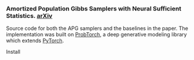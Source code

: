 ### Amortized Population Gibbs Samplers with Neural Sufficient Statistics. [arXiv](https://arxiv.org/abs/1911.01382)

Source code for both the APG samplers and the baselines in the paper. The implementation was built on [ProbTorch](https://github.com/probtorch/probtorch), a deep generative modeling library which extends [PyTorch](https://pytorch.org/).

Install
